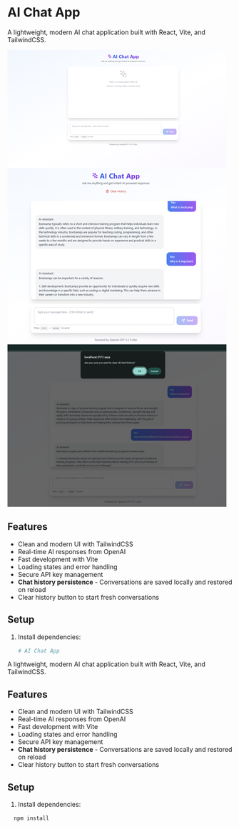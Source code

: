 # AI Chat App

A lightweight, modern AI chat application built with React, Vite, and TailwindCSS.

![image alt](https://github.com/jv-code/AI-chat-app/blob/main/Screenshot%202025-10-18%20152348-imageonline.co-merged.png?raw=true)

## Features

- Clean and modern UI with TailwindCSS
- Real-time AI responses from OpenAI
- Fast development with Vite
- Loading states and error handling
- Secure API key management
- **Chat history persistence** - Conversations are saved locally and restored on reload
- Clear history button to start fresh conversations

## Setup

1. Install dependencies:
   ```bash
   # AI Chat App
A lightweight, modern AI chat application built with React, Vite, and TailwindCSS.
## Features
- Clean and modern UI with TailwindCSS
- Real-time AI responses from OpenAI
- Fast development with Vite
- Loading states and error handling
- Secure API key management
- **Chat history persistence** - Conversations are saved locally and restored on reload
- Clear history button to start fresh conversations
## Setup
1. Install dependencies:
 ```bash
   npm install


